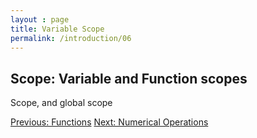 ```yaml
---
layout : page
title: Variable Scope
permalink: /introduction/06
---
```


## Scope: Variable and Function scopes

Scope, and global scope

<div class="prevnextlinks">
    <a href="05">Previous: Functions</a>
    <a href="07">Next: Numerical Operations</a>
</div>
